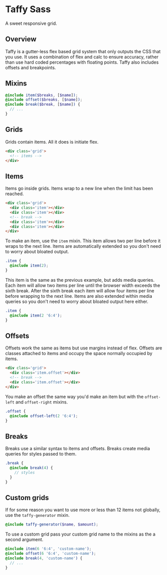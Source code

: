 Taffy Sass
=========

A sweet responsive grid.

## Overview
Taffy is a gutter-less flex based grid system that only outputs the CSS that you use. It uses a combination of flex and calc to ensure accuracy, rather than use hard coded percentages with floating points. Taffy also includes offsets and breakpoints.

## Mixins
```scss
@include item($breaks, [$name]);
@include offset($breaks, [$name]);
@include break($break, [$name]) {
  // ...
}
```

## Grids
Grids contain items. All it does is initiate flex.

```html
<div class='grid'>
  <!-- items -->
</div>
```

## Items
Items go inside grids. Items wrap to a new line when the limit has been reached.

```html
<div class='grid'>
  <div class='item'></div>
  <div class='item'></div>
  <!-- break -->
  <div class='item'></div>
  <div class='item'></div>
</div>
```

To make an item, use the `item` mixin. This item allows two per line before it wraps to the next line. Items are automatically extended so you don't need to worry about bloated output.

```scss
.item {
  @include item(2);
}
```

This item is the same as the previous example, but adds media queries. Each item will allow two items per line until the browser width exceeds the sixth break. After the sixth break each item will allow four items per line before wrapping to the next line. Items are also extended within media queries so you don't need to worry about bloated output here either.

```scss
.item {
  @include item(2 '6:4');
}
```

## Offsets
Offsets work the same as items but use margins instead of flex. Offsets are classes attached to items and occupy the space normally occupied by items.

```html
<div class='grid'>
  <div class='item.offset'></div>
  <!-- break -->
  <div class='item.offset'></div>
</div>
```

You make an offset the same way you'd make an item but with the `offset-left` and `offset-right` mixins.

```scss
.offset {
  @include offset-left(2 '6:4');
}
```

## Breaks
Breaks use a similar syntax to items and offsets. Breaks create media queries for styles passed to them.

```scss
.break {
  @include break(4) {
    // styles
  }
}
```

## Custom grids
If for some reason you want to use more or less than 12 items not globally, use the `taffy-generator` mixin.

```scss
@include taffy-generator($name, $amount);
```

To use a custom grid pass your custom grid name to the mixins as the a second argument.

```scss
@include item(6 '6:4', 'custom-name');
@include offset(6 '6:4', 'custom-name');
@include break(4, 'custom-name') {
  // ...
}
```
